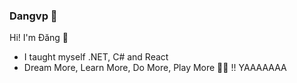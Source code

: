 ### Dangvp 👋

Hi! I'm Đăng 🙋
- I taught myself .NET, C# and React
- Dream More, Learn More, Do More, Play More 🤟🤟 !! YAAAAAAA



